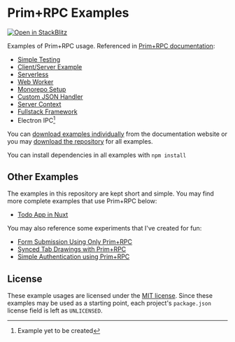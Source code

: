 # Prim+RPC Examples

[![Open in StackBlitz](https://developer.stackblitz.com/img/open_in_stackblitz_small.svg)](https://stackblitz.com/github/doseofted/prim-rpc-examples)

Examples of Prim+RPC usage. Referenced in
[Prim+RPC documentation](http://prim.doseofted.me/docs/examples):

- [Simple Testing](./simple-test/)
- [Client/Server Example](./client-server/)
- [Serverless](./serverless/)
- [Web Worker](./web-worker)
- [Monorepo Setup](./monorepo-setup)
- [Custom JSON Handler](./custom-handler)
- [Server Context](./server-context)
- [Fullstack Framework](./fullstack-framework)
- Electron IPC[^1]

You can [download examples individually](http://prim.doseofted.me/docs/examples)
from the documentation website or you may
[download the repository](https://github.com/doseofted/prim-rpc-examples) for
all examples.

You can install dependencies in all examples with `npm install`

## Other Examples

The examples in this repository are kept short and simple. You may find more
complete examples that use Prim+RPC below:

- [Todo App in Nuxt](https://github.com/doseofted/todo-nuxt-prim-rpc-demo)

You may also reference some experiments that I've created for fun:

- [Form Submission Using Only Prim+RPC](https://stackblitz.com/edit/prim-rpc-form-submit?file=README.md)
- [Synced Tab Drawings with Prim+RPC](https://stackblitz.com/edit/prim-rpc-connected-tabs?file=README.md)
- [Simple Authentication using Prim+RPC](https://stackblitz.com/edit/auth-with-prim-rpc?file=README.md)

## License

These example usages are licensed under the [MIT license](./LICENSE.md). Since
these examples may be used as a starting point, each project's `package.json`
license field is left as `UNLICENSED`.

[^1]: Example yet to be created
